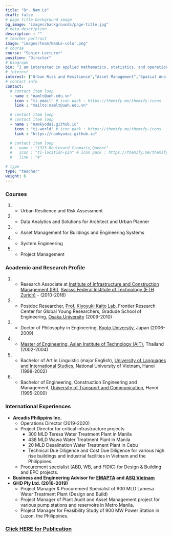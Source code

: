 ```yaml
---
title: "Dr. Nam Le"
draft: false
# page title background image
bg_image: "images/backgrounds/page-title.jpg"
# meta description
description : ""
# teacher portrait
image: "images/team/NamLe-color.png"
# course
course: "Senior Lecturer"
position: "Director"
# biograph
bio: "I am interested in applied mathematics, statistics, and operations research for optimal management and development of intervention strategies for buildings, infrastructure, and engineering systems."
# interest
interest: ["Urban Risk and Resilience","Asset Management","Spatial Analysis", "Operations Research", "Data Analytics and Machine Learning", "Project Management"]
# contact info
contact:
  # contact item loop
  - name : "namlt@ueh.edu.vn"
    icon : "ti-email" # icon pack : https://themify.me/themify-icons
    link : "mailto:namlt@ueh.edu.vn"

  # contact item loop
  # contact item loop
  - name : "namkyodai.github.io"
    icon : "ti-world" # icon pack : https://themify.me/themify-icons
    link : "https://namkyodai.github.io"

  # contact item loop
  # - name : "1313 Boulevard Cremazie,Quebec"
  #   icon : "ti-location-pin" # icon pack : https://themify.me/themify-icons
  #   link : "#"

# type
type: "teacher"
weight: 6
---
```



### Courses
1. * Urban Resilience and Risk Assessment
1. * Data Analytics and Solutions for Architect and Urban Planner
1. * Asset Management for Buildings and Engineering Systems
1. * System Engineering
1. * Project Management

### Academic and Research Profile
1. * Research Associate at [Institute of Infrastructure and Construction Management (IBI)](https://ibi.ethz.ch/), [Swisss Federal Institute of Technology (ETH Zurich)](https://ethz.ch/en.html) - (2010-2016)
1. * Postdoc Researcher, [Prof. Kiyoyuki Kaito Lab](http://www.infra-assetmetrics.com/), Frontier Research Center for Global Young Researchers, Gradude School of Engineering, [Osaka University](https://www.osaka-u.ac.jp/) (2009-2010)
1. * Doctor of Philosophy in Engineering, [Kyoto University](https://www.kyoto-u.ac.jp/en), Japan (2006-2009)
1. * [Master of Engineering, Asian Institute of Technology (AIT)](https://www.ait.ac.th/), Thailand (2002-2004)
1. * Bachelor of Art in Linguistic (major English), [University of Languages and International Studies](http://en.ulis.vnu.edu.vn/), National University of Vietnam, Hanoi (1998-2002)
1. * Bachelor of Engineering, Construction Engineering and Management, [University of Transport and Communication](http://en.utc.edu.vn/), Hanoi (1995-2000)

### International Experiences
* **Arcadis Philippins Inc.**
  - Operations Director (2019-2020)
  - Project Director for critical infrastructure projects
    - 300 MLD Teresa Water Treatment Plant in Manila
    - 438 MLD Wawa Water Treatment Plant in Manila
    - 20 MLD Desalination Water Treatment Plant in Cebu
    - Technical Due Diligence and Cost Due Diligence for various high rise buildings and industrial facilities in Vietnam and the Philippines.
  - Procurement specialist (ABD, WB, and FIDIC) for Design & Building and EPC projects.
* **Business and Engineering Advisor for [EMAPTA](http://www.emapta.com) and [ASQ Vietnam](https://asq.vn)**
* **GHD Ply Ltd. (2016-2019)**
  * Project Manager & Procurement Specialist of 900 MLD Lamesa Water Treatment Plant (Design and Build)
  * Project Manager of Plant Audit and Asset Management project for various pump stations and reservoirs in Metro Manila.
  * Project Manager for Feasibility Study of 900 MW Power Station in Luzon, the Philippines.


### [Click HERE for Publication](https://namkyodai.github.io/publication/)
